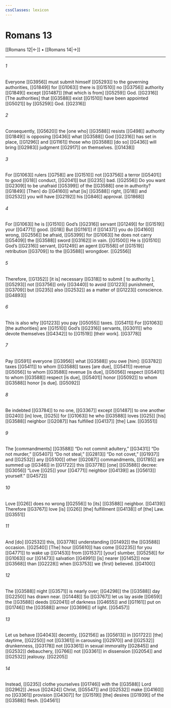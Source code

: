 ```yaml
---
cssClasses: lexicon
---
```


# Romans 13

[[Romans 12|←]] • [[Romans 14|→]]

---

###### 1
Everyone [[G3956]] must submit himself [[G5293]] to the governing authorities, [[G1849]] for [[G1063]] there is [[G1510]] no [[G3756]] authority [[G1849]] except [[G1487]] [that which is from] [[G5259]] God. [[G2316]] [The authorities] that [[G3588]] exist [[G1510]] have been appointed [[G5021]] by [[G5259]] God. [[G2316]]

###### 2
Consequently, [[G5620]] the [one who] [[G3588]] resists [[G498]] authority [[G1849]] is opposing [[G436]] what [[G3588]] God [[G2316]] has set in place, [[G1296]] and [[G1161]] those who [[G3588]] [do so] [[G436]] will bring [[G2983]] judgment [[G2917]] on themselves. [[G1438]]

###### 3
For [[G1063]] rulers [[G758]] are [[G1510]] not [[G3756]] a terror [[G5401]] to good [[G18]] conduct, [[G2041]] but [[G235]] bad. [[G2556]] Do you want [[G2309]] to be unafraid [[G5399]] of the [[G3588]] one in authority? [[G1849]] [Then] do [[G4160]] what [is] [[G3588]] right, [[G18]] and [[G2532]] you will have [[G2192]] his [[G846]] approval. [[G1868]]

###### 4
For [[G1063]] he is [[G1510]] God’s [[G2316]] servant [[G1249]] for [[G1519]] your [[G4771]] good. [[G18]] But [[G1161]] if [[G1437]] you do [[G4160]] wrong, [[G2556]] be afraid, [[G5399]] for [[G1063]] he does not carry [[G5409]] the [[G3588]] sword [[G3162]] in vain. [[G1500]] He is [[G1510]] God’s [[G2316]] servant, [[G1249]] an agent [[G1558]] of [[G1519]] retribution [[G3709]] to the [[G3588]] wrongdoer. [[G2556]]

###### 5
Therefore, [[G1352]] [it is] necessary [[G318]] to submit [ to authority ], [[G5293]] not [[G3756]] only [[G3440]] to avoid [[G1223]] punishment, [[G3709]] but [[G235]] also [[G2532]] as a matter of [[G1223]] conscience. [[G4893]]

###### 6
This is also why [[G1223]] you pay [[G5055]] taxes. [[G5411]] For [[G1063]] [the authorities] are [[G1510]] God’s [[G2316]] servants, [[G3011]] who devote themselves [[G4342]] to [[G1519]] [their work]. [[G3778]]

###### 7
Pay [[G591]] everyone [[G3956]] what [[G3588]] you owe [him]: [[G3782]] taxes [[G5411]] to whom [[G3588]] taxes [are due], [[G5411]] revenue [[G5056]] to whom [[G3588]] revenue [is due], [[G5056]] respect [[G5401]] to whom [[G3588]] respect [is due], [[G5401]] honor [[G5092]] to whom [[G3588]] honor [is due]. [[G5092]]

###### 8
Be indebted [[G3784]] to no one, [[G3367]] except [[G1487]] to one another [[G240]] [in] love, [[G25]] for [[G1063]] he who [[G3588]] loves [[G25]] [his] [[G3588]] neighbor [[G2087]] has fulfilled [[G4137]] [the] Law. [[G3551]]

###### 9
The [commandments] [[G3588]] “Do not commit adultery,” [[G3431]] “Do not murder,” [[G5407]] “Do not steal,” [[G2813]] “Do not covet,” [[G1937]] and [[G2532]] any [[G5100]] other [[G2087]] commandments, [[G1785]] are summed up [[G346]] in [[G1722]] this [[G3778]] [one] [[G3588]] decree: [[G3056]] “Love [[G25]] your [[G4771]] neighbor [[G4139]] as [[G5613]] yourself.” [[G4572]]

###### 10
Love [[G26]] does no wrong [[G2556]] to [its] [[G3588]] neighbor. [[G4139]] Therefore [[G3767]] love [is] [[G26]] [the] fulfillment [[G4138]] of [the] Law. [[G3551]]

###### 11
And [do] [[G2532]] this, [[G3778]] understanding [[G1492]] the [[G3588]] occasion. [[G2540]] [The] hour [[G5610]] has come [[G2235]] for you [[G4771]] to wake up [[G1453]] from [[G1537]] [your] slumber, [[G5258]] for [[G1063]] our [[G1473]] salvation [[G4991]] [is] nearer [[G1452]] now [[G3568]] than [[G2228]] when [[G3753]] we {first} believed. [[G4100]]

###### 12
The [[G3588]] night [[G3571]] is nearly over; [[G4298]] the [[G3588]] day [[G2250]] has drawn near. [[G1448]] So [[G3767]] let us lay aside [[G659]] the [[G3588]] deeds [[G2041]] of darkness [[G4655]] and [[G1161]] put on [[G1746]] the [[G3588]] armor [[G3696]] of light. [[G5457]]

###### 13
Let us behave [[G4043]] decently, [[G2156]] as [[G5613]] in [[G1722]] [the] daytime, [[G2250]] not [[G3361]] in carousing [[G2970]] and [[G2532]] drunkenness, [[G3178]] not [[G3361]] in sexual immorality [[G2845]] and [[G2532]] debauchery, [[G766]] not [[G3361]] in dissension [[G2054]] and [[G2532]] jealousy. [[G2205]]

###### 14
Instead, [[G235]] clothe yourselves [[G1746]] with the [[G3588]] Lord [[G2962]] Jesus [[G2424]] Christ, [[G5547]] and [[G2532]] make [[G4160]] no [[G3361]] provision [[G4307]] for [[G1519]] [the] desires [[G1939]] of the [[G3588]] flesh. [[G4561]]

